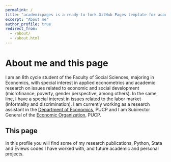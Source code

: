 ```yaml
---
permalink: /
title: "academicpages is a ready-to-fork GitHub Pages template for academic personal websites"
excerpt: "About me"
author_profile: true
redirect_from: 
  - /about/
  - /about.html
---
```



# About me and this page

I am an 8th cycle student of the Faculty of Social Sciences, majoring in Economics, with special interest in applied econometrics and academic research on issues related to economic and social development (microfinance, poverty, gender perspective, among others). In the same line, I have a special interest in issues related to the labor market (informality and discrimination). I am currently working as a research assistant in the [Department of Economics](https://departamento.pucp.edu.pe/economia/), PUCP and I am Subirector General of the [Economic Organization](https://economica.pe/), PUCP. 

## This page
In this profile you will find some of my research publications, Python, Stata and Eviews codes I have worked with, and future academic and personal projects. 
